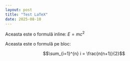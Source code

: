 ```yaml
---
layout: post
title: "Test LaTeX"
date: 2025-08-10
---
```


Aceasta este o formulă inline: $E = mc^2$

Aceasta este o formulă pe bloc:

$$\sum_{i=1}^{n} i = \frac{n(n+1)}{2}$$
